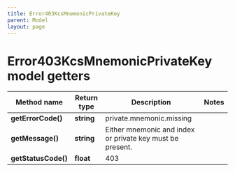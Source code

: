 ```yaml
---
title: Error403KcsMnemonicPrivateKey
parent: Model
layout: page
---
```


# Error403KcsMnemonicPrivateKey model getters

Method name | Return type | Description | Notes
------------ | ------------- | ------------- | -------------
**getErrorCode()** | **string** | private.mnemonic.missing |
**getMessage()** | **string** | Either mnemonic and index or private key must be present. |
**getStatusCode()** | **float** | 403 |

